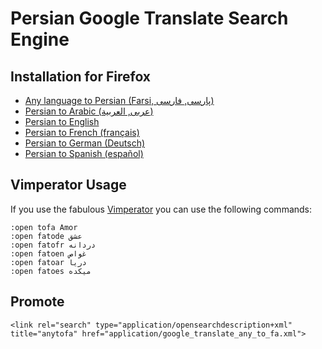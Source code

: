 # Persian Google Translate Search Engine


## Installation for Firefox

  * [Any language to Persian (Farsi, پارسی, فارسی)](https://addons.mozilla.org/en-US/firefox/addon/tofa/)
  * [Persian to Arabic (عربی, العربية)](https://addons.mozilla.org/en-US/firefox/addon/fatoar/)
  * [Persian to English](https://addons.mozilla.org/en-US/firefox/addon/fatoen/)
  * [Persian to French (français)](https://addons.mozilla.org/en-US/firefox/addon/fatofr/)
  * [Persian to German (Deutsch)](https://addons.mozilla.org/en-US/firefox/addon/fatode/)
  * [Persian to Spanish (español)](https://addons.mozilla.org/en-US/firefox/addon/fatoes/)

## Vimperator Usage

If you use the fabulous [Vimperator](http://www.vimperator.org/vimperator) 
you can use the following commands:

~~~
:open tofa Amor
:open fatode عشق
:open fatofr دردانه
:open fatoen غواص
:open fatoar دریا
:open fatoes میکده
~~~

## Promote

~~~
<link rel="search" type="application/opensearchdescription+xml" title="anytofa" href="application/google_translate_any_to_fa.xml">
~~~

